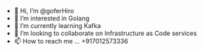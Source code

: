 - 👋 Hi, I’m @goferHiro
- 👀 I’m interested in Golang
- 🌱 I’m currently learning Kafka
- 💞️ I’m looking to collaborate on Infrastructure as Code services
- 📫 How to reach me ... +917012573336

<!---
goferHiro/goferHiro is a ✨ special ✨ repository because its `README.md` (this file) appears on your GitHub profile.
You can click the Preview link to take a look at your changes.
--->
